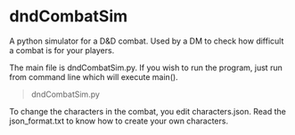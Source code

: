 # dndCombatSim
A python simulator for a D&amp;D combat. Used by a DM to check how difficult a combat is for your players.

The main file is dndCombatSim.py. If you wish to run the program, just run from command line which will execute main().
>dndCombatSim.py

To change the characters in the combat, you edit characters.json. Read the json_format.txt to know how to create your own characters.
